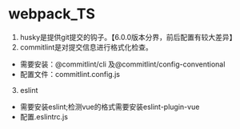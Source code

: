 # webpack_TS
1. husky是提供git提交的钩子。【6.0.0版本分界，前后配置有较大差异】
2. commitlint是对提交信息进行格式化检查。
- 需要安装：@commitlint/cli 及@commitlint/config-conventional
- 配置文件：commitlint.config.js
3. eslint
- 需要安装eslint;检测vue的格式需要安装eslint-plugin-vue
- 配置.eslintrc.js